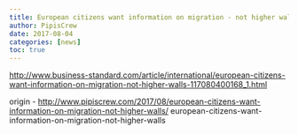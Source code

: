 ```yaml
---
title: European citizens want information on migration - not higher walls
author: PipisCrew
date: 2017-08-04
categories: [news]
toc: true
---
```


http://www.business-standard.com/article/international/european-citizens-want-information-on-migration-not-higher-walls-117080400168_1.html

origin - http://www.pipiscrew.com/2017/08/european-citizens-want-information-on-migration-not-higher-walls/ european-citizens-want-information-on-migration-not-higher-walls